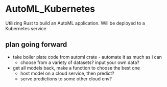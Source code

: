 # AutoML_Kubernetes
Utilizing Rust to build an AutoML application. Will be deployed to a Kubernetes service

## plan going forward
- take boiler plate code from automl crate - automate it as much as i can
    - choose from a variety of datasets? input your own data?
- get all models back, make a function to choose the best one
    - host model on a cloud service, then predict?
    - serve predictions to some other cloud env?